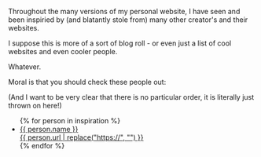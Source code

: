 Throughout the many versions of my personal website, I have seen and been inspiried by (and blatantly stole from) many other creator's and their websites.

I suppose this is more of a sort of blog roll - or even just a list of cool websites and even cooler people.

Whatever.

Moral is that you should check these people out:

(And I want to be very clear that there is no particular order, it is literally just thrown on here!)

<ul>
  {% for person in inspiration %}
  <li>
    <a href="{{ person.url }}">
      <span>{{ person.name }}</span>
      <br>
      <span>{{ person.url | replace("https://", "") }}</span>
    </a>
  </li>
  {% endfor %}
</ul>

